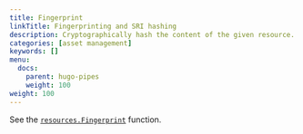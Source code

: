 ```yaml
---
title: Fingerprint
linkTitle: Fingerprinting and SRI hashing
description: Cryptographically hash the content of the given resource.
categories: [asset management]
keywords: []
menu:
  docs:
    parent: hugo-pipes
    weight: 100
weight: 100
---
```


See the [`resources.Fingerprint`](/functions/resources/fingerprint/) function.
